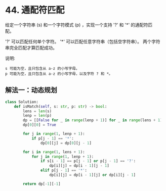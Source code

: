 # 44. 通配符匹配
给定一个字符串 (s) 和一个字符模式 (p) ，实现一个支持 '?' 和 '*' 的通配符匹配。

'?' 可以匹配任何单个字符。
'*' 可以匹配任意字符串（包括空字符串）。
两个字符串完全匹配才算匹配成功。

说明:
```
s 可能为空，且只包含从 a-z 的小写字母。
p 可能为空，且只包含从 a-z 的小写字母，以及字符 ? 和 *。
```


## 解法一：动态规划

```python
class Solution:
    def isMatch(self, s: str, p: str) -> bool:
        lens = len(s)
        lenp = len(p)
        dp = [[False for _ in range(lenp + 1)] for _ in range(lens + 1)]
        dp[0][0] = True

        for j in range(1, lenp + 1):
            if p[j - 1] == '*':
                dp[0][j] = dp[0][j - 1]

        for i in range(1, lens + 1):
            for j in range(1, lenp + 1):
                if s[i - 1] == p[j - 1] or p[j - 1] == '?':
                    dp[i][j] = dp[i - 1][j - 1]
                elif p[j - 1] == '*':
                    dp[i][j] = dp[i - 1][j] or dp[i][j - 1]

        return dp[-1][-1]
```